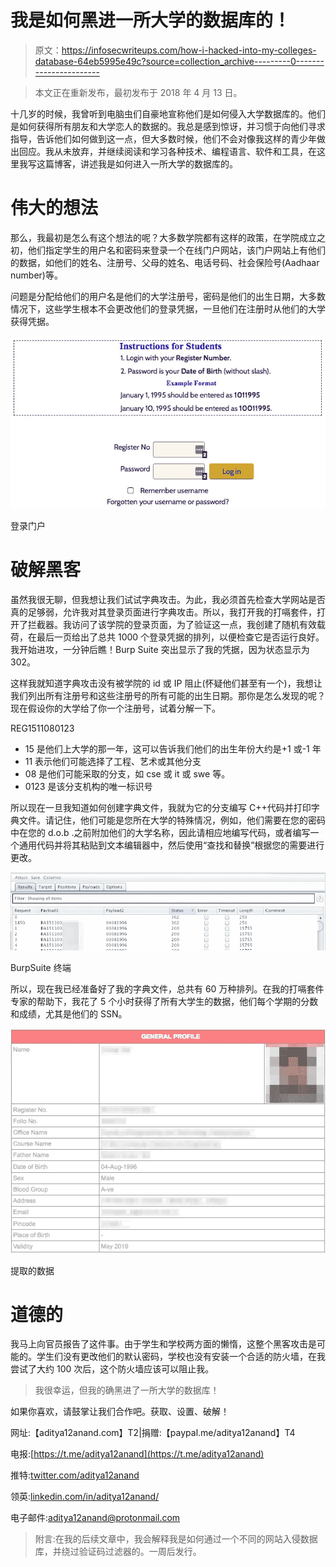 # 我是如何黑进一所大学的数据库的！

> 原文：<https://infosecwriteups.com/how-i-hacked-into-my-colleges-database-64eb5995e49c?source=collection_archive---------0----------------------->

> 本文正在重新发布，最初发布于 2018 年 4 月 13 日。

十几岁的时候，我曾听到电脑虫们自豪地宣称他们是如何侵入大学数据库的。他们是如何获得所有朋友和大学恋人的数据的。我总是感到惊讶，并习惯于向他们寻求指导，告诉他们如何做到这一点，但大多数时候，他们不会对像我这样的青少年做出回应。我从未放弃，并继续阅读和学习各种技术、编程语言、软件和工具，在这里我写这篇博客，讲述我是如何进入一所大学的数据库的。

# 伟大的想法

那么，我最初是怎么有这个想法的呢？大多数学院都有这样的政策，在学院成立之初，他们指定学生的用户名和密码来登录一个在线门户网站，该门户网站上有他们的数据，如他们的姓名、注册号、父母的姓名、电话号码、社会保险号(Aadhaar number)等。

问题是分配给他们的用户名是他们的大学注册号，密码是他们的出生日期，大多数情况下，这些学生根本不会更改他们的登录凭据，一旦他们在注册时从他们的大学获得凭据。

![](img/676e23cc40b9e2c507bae4e4b3d653d6.png)

登录门户

# 破解黑客

虽然我很无聊，但我想让我们试试字典攻击。为此，我必须首先检查大学网站是否真的足够弱，允许我对其登录页面进行字典攻击。所以，我打开我的打嗝套件，打开了拦截器。我访问了该学院的登录页面，为了验证这一点，我创建了随机有效载荷，在最后一页给出了总共 1000 个登录凭据的排列，以便检查它是否运行良好。我开始进攻，一分钟后瞧！Burp Suite 突出显示了我的凭据，因为状态显示为 302。

这样我就知道字典攻击没有被学院的 id 或 IP 阻止(怀疑他们甚至有一个)，我想让我们列出所有注册号和这些注册号的所有可能的出生日期。那你是怎么发现的呢？现在假设你的大学给了你一个注册号，试着分解一下。

REG1511080123

*   15 是他们上大学的那一年，这可以告诉我们他们的出生年份大约是+1 或-1 年
*   11 表示他们可能选择了工程、艺术或其他分支
*   08 是他们可能采取的分支，如 cse 或 it 或 swe 等。
*   0123 是该分支机构的唯一标识号

所以现在一旦我知道如何创建字典文件，我就为它的分支编写 C++代码并打印字典文件。请记住，他们可能是您所在大学的特殊情况，例如，他们需要在您的密码中在您的 d.o.b .之前附加他们的大学名称，因此请相应地编写代码，或者编写一个通用代码并将其粘贴到文本编辑器中，然后使用“查找和替换”根据您的需要进行更改。

![](img/0c6c17d0ae7952e35c3a6829dc866234.png)

BurpSuite 终端

所以，现在我已经准备好了我的字典文件，总共有 60 万种排列。在我的打嗝套件专家的帮助下，我花了 5 个小时获得了所有大学生的数据，他们每个学期的分数和成绩，尤其是他们的 SSN。

![](img/9dbef141cb19d9e54e6bdb6a0dcf7ad3.png)

提取的数据

# 道德的

我马上向官员报告了这件事。由于学生和学校两方面的懒惰，这整个黑客攻击是可能的。学生们没有更改他们的默认密码，学校也没有安装一个合适的防火墙，在我尝试了大约 100 次后，这个防火墙应该可以阻止我。

> 我很幸运，但我的确黑进了一所大学的数据库！

如果你喜欢，请鼓掌让我们合作吧。获取、设置、破解！

网址:【aditya12anand.com】T2|捐赠:【paypal.me/aditya12anand】T4

电报:[https://t.me/aditya12anand](https://t.me/aditya12anand)

推特:[twitter.com/aditya12anand](https://twitter.com/aditya12anand?source=post_page---------------------------)

领英:[linkedin.com/in/aditya12anand/](https://www.linkedin.com/in/aditya12anand/?source=post_page---------------------------)

电子邮件:aditya12anand@protonmail.com

> 附言:在我的后续文章中，我会解释我是如何通过一个不同的网站入侵数据库，并绕过验证码过滤器的。一周后发行。